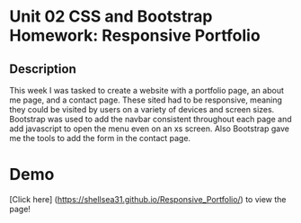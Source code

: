 # Unit 02 CSS and Bootstrap Homework: Responsive Portfolio

## Description

This week I was tasked to create a website with a portfolio page, an about me page, and a contact page. These sited had to be responsive, meaning they could be visited by users on a variety of devices and screen sizes. Bootstrap was used to add the navbar consistent throughout each page and add javascript to open the menu even on an xs screen. Also Bootstrap gave me the tools to add the form in the contact page.


 # Demo

 [Click here] (https://shellsea31.github.io/Responsive_Portfolio/) to view the page!